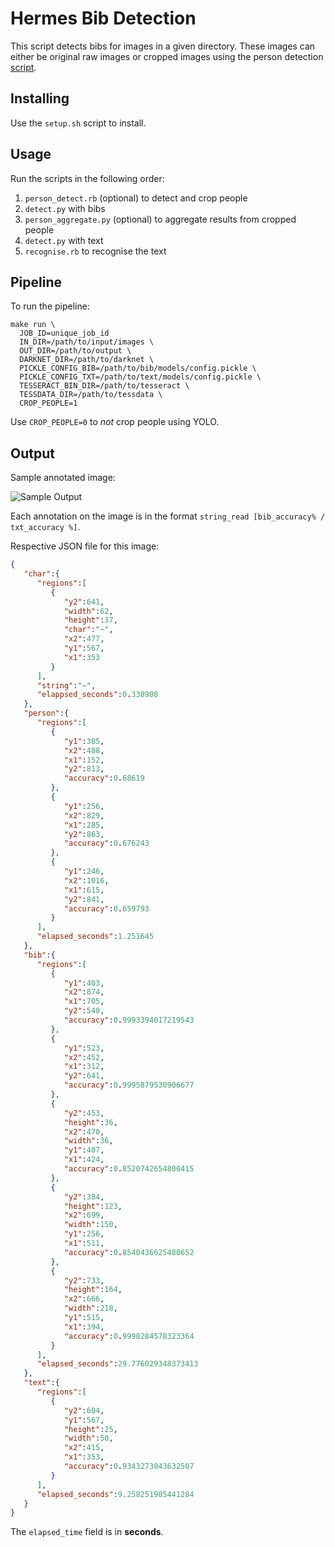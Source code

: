 # Hermes Bib Detection

This script detects bibs for images in a given directory. These images can
either be original raw images or cropped images using the person detection
[script](https://github.com/alexcu/hermes-training-utils/blob/master/person_detect.rb).

## Installing

Use the `setup.sh` script to install.

## Usage

Run the scripts in the following order:

1. `person_detect.rb` (optional) to detect and crop people
2. `detect.py` with bibs
6. `person_aggregate.py` (optional) to aggregate results from cropped people
4. `detect.py` with text
5. `recognise.rb` to recognise the text

## Pipeline

To run the pipeline:

```
make run \
  JOB_ID=unique_job_id
  IN_DIR=/path/to/input/images \
  OUT_DIR=/path/to/output \
  DARKNET_DIR=/path/to/darknet \
  PICKLE_CONFIG_BIB=/path/to/bib/models/config.pickle \
  PICKLE_CONFIG_TXT=/path/to/text/models/config.pickle \
  TESSERACT_BIN_DIR=/path/to/tesseract \
  TESSDATA_DIR=/path/to/tessdata \
  CROP_PEOPLE=1
```

Use `CROP_PEOPLE=0` to *not* crop people using YOLO.

## Output

Sample annotated image:

![Sample Output](https://i.imgur.com/5Cazpj2.png)

Each annotation on the image is in the format `string_read [bib_accuracy% / txt_accuracy %]`.

Respective JSON file for this image:

```json
{
   "char":{
      "regions":[
         {
            "y2":641,
            "width":62,
            "height":37,
            "char":"~",
            "x2":477,
            "y1":567,
            "x1":353
         }
      ],
      "string":"~",
      "elappsed_seconds":0.338908
   },
   "person":{
      "regions":[
         {
            "y1":305,
            "x2":488,
            "x1":152,
            "y2":813,
            "accuracy":0.68619
         },
         {
            "y1":256,
            "x2":829,
            "x1":285,
            "y2":863,
            "accuracy":0.676243
         },
         {
            "y1":246,
            "x2":1016,
            "x1":615,
            "y2":841,
            "accuracy":0.659793
         }
      ],
      "elapsed_seconds":1.251645
   },
   "bib":{
      "regions":[
         {
            "y1":403,
            "x2":874,
            "x1":705,
            "y2":540,
            "accuracy":0.9993394017219543
         },
         {
            "y1":523,
            "x2":452,
            "x1":312,
            "y2":641,
            "accuracy":0.9995879530906677
         },
         {
            "y2":453,
            "height":36,
            "x2":470,
            "width":36,
            "y1":407,
            "x1":424,
            "accuracy":0.8520742654800415
         },
         {
            "y2":384,
            "height":123,
            "x2":699,
            "width":150,
            "y1":256,
            "x1":511,
            "accuracy":0.8540436625480652
         },
         {
            "y2":733,
            "height":164,
            "x2":666,
            "width":218,
            "y1":515,
            "x1":394,
            "accuracy":0.9998284578323364
         }
      ],
      "elapsed_seconds":29.776029348373413
   },
   "text":{
      "regions":[
         {
            "y2":604,
            "y1":567,
            "height":25,
            "width":50,
            "x2":415,
            "x1":353,
            "accuracy":0.9343273043632507
         }
      ],
      "elapsed_seconds":9.258251905441284
   }
}
```

The `elapsed_time` field is in **seconds**.
